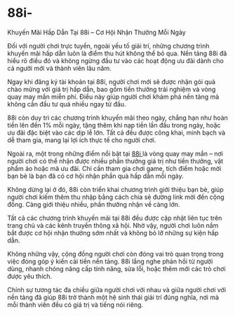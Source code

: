 # 88i-
Khuyến Mãi Hấp Dẫn Tại 88i – Cơ Hội Nhận Thưởng Mỗi Ngày

Đối với người chơi trực tuyến, ngoài yếu tố giải trí, những chương trình khuyến mãi hấp dẫn luôn là điểm thu hút không thể bỏ qua. Nền tảng 88i đã hiểu rõ điều đó và không ngừng đầu tư vào các hoạt động ưu đãi dành cho cả người mới và thành viên lâu năm.

Ngay khi đăng ký tài khoản tại 88i, người chơi mới sẽ được nhận gói quà chào mừng với giá trị hấp dẫn, bao gồm tiền thưởng trải nghiệm và vòng quay may mắn miễn phí. Điều này giúp người chơi khám phá nền tảng mà không cần đầu tư quá nhiều ngay từ đầu.

88i còn duy trì các chương trình khuyến mãi theo ngày, chẳng hạn như hoàn tiền lên đến 1% mỗi ngày, tặng thêm khi nạp tiền lần đầu trong ngày, hoặc ưu đãi đặc biệt vào các dịp lễ lớn. Tất cả đều được công khai, minh bạch và dễ tham gia, mang lại lợi ích thực tế cho người chơi.

Ngoài ra, một trong những điểm nổi bật tại <a href=https://88i-online.com> 88i </a>  là vòng quay may mắn – nơi người chơi có thể nhận được nhiều phần thưởng giá trị như tiền thưởng, vật phẩm ảo hoặc mã ưu đãi. Chỉ cần tham gia chơi game, tích điểm hoặc mời bạn bè là bạn đã có cơ hội nhận phần quà hấp dẫn mỗi ngày.

Không dừng lại ở đó, 88i còn triển khai chương trình giới thiệu bạn bè, giúp người chơi kiếm thêm thu nhập bằng cách chia sẻ đường link mời đến cộng đồng. Càng giới thiệu nhiều, phần thưởng nhận về càng lớn.

Tất cả các chương trình khuyến mãi tại 88i đều được cập nhật liên tục trên trang chủ và các kênh truyền thông xã hội. Nhờ vậy, người chơi luôn nắm bắt được cơ hội nhận thưởng sớm nhất và không bỏ lỡ những sự kiện hấp dẫn.

Không những vậy, cộng đồng người chơi còn đóng vai trò quan trọng trong việc đóng góp ý kiến cải tiến nền tảng. 88i lắng nghe phản hồi từ người dùng, nhanh chóng nâng cấp tính năng, sửa lỗi, hoặc thêm mới các trò chơi được yêu thích.

Chính sự tương tác đa chiều giữa người chơi với nhau và giữa người chơi với nền tảng đã giúp 88i trở thành một hệ sinh thái giải trí đúng nghĩa, nơi mà mỗi thành viên đều có giá trị và tiếng nói riêng.
